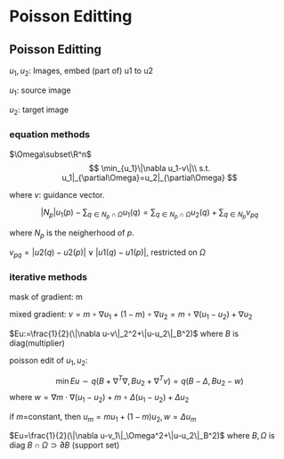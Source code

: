 # Poisson Editting

## Poisson Editting

$u_1, u_2$: Images, embed (part of) u1 to u2

$u_1$: source image

$u_2$: target image

### equation methods

$\Omega\subset\R^n$
$$
\min_{u_1}\|\nabla u_1-v\|\\
s.t. u_1|_{\partial\Omega}=u_2|_{\partial\Omega}
$$

where $v$: guidance vector.

$$
|N_p|u_1(p)-\sum_{q\in N_p\cap\Omega}u_1(q)=\sum_{q\in N_p\cap\Omega}u_2(q)+\sum_{q\in N_p}v_{pq}
$$

where $N_p$ is the neigherhood of $p$​.



$v_{pq}=|u2(q)-u2(p)|\lor |u1(q)-u1(p)|$​​, restricted on $\Omega$



### iterative methods

mask of gradient: m

mixed gradient: $v=m\circ\nabla u_1+(1-m)\circ\nabla u_2=m\circ\nabla (u_1-u_2)+\nabla u_2$

$Eu:=\frac{1}{2}(\|\nabla u-v\|_2^2+\|u-u_2\|_B^2)$​​ where $B$​​ is diag(multiplier)

poisson edit of $u_1, u_2$:

$$
\min Eu \sim q(B+\nabla^T\nabla, Bu_2+\nabla^Tv)= q(B-\Delta , Bu_2-w)
$$
where $w=\nabla m \cdot \nabla (u_1-u_2)+m\circ\Delta (u_1-u_2)+ \Delta u_2$

if $m$=constant, then $u_m=mu_1+(1-m)u_2,w=\Delta u_m$

 

$Eu=\frac{1}{2}(\|\nabla u-v_1\|_\Omega^2+\|u-u_2\|_B^2)$ where $B,\Omega$ is diag $B\cap \Omega\supset \partial B$ (support set)



